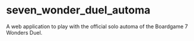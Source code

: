 # seven_wonder_duel_automa
A web application to play with the official solo automa of the Boardgame 7 Wonders Duel.

